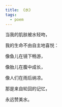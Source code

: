 ```yaml
---
title: 《水》
tags:
  - poem
---
```


当我的肌肤被水轻吻，<br>

我的生命不由自主地喜悦：<br>

像鱼儿在镜下畅游，<br>

像胎儿在腹中成长，<br>

像人们在雨后纳凉。<br>

那是来自轮回的记忆，<br>

永远赞美水。
